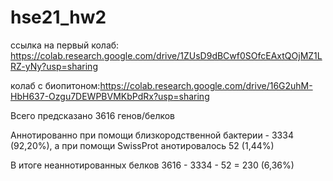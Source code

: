 # hse21_hw2

ссылка на первый колаб: https://colab.research.google.com/drive/1ZUsD9dBCwf0SOfcEAxtQOjMZ1LRZ-yNy?usp=sharing 

колаб с биопитоном:https://colab.research.google.com/drive/16G2uhM-HbH637-Ozgu7DEWPBVMKbPdRx?usp=sharing

Всего предсказано 3616 генов/белков

Аннотированно при помощи близкородственной бактерии - 3334 (92,20%), а при помощи SwissProt анотировалось 52 (1,44%)

В итоге неаннотированных белков 3616 - 3334 - 52 = 230 (6,36%)
